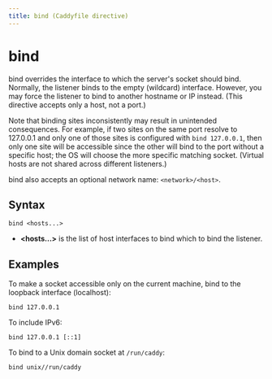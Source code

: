 ```yaml
---
title: bind (Caddyfile directive)
---
```


# bind

bind overrides the interface to which the server's socket should bind. Normally, the listener binds to the empty (wildcard) interface. However, you may force the listener to bind to another hostname or IP instead. (This directive accepts only a host, not a port.)

Note that binding sites inconsistently may result in unintended consequences. For example, if two sites on the same port resolve to 127.0.0.1 and only one of those sites is configured with `bind 127.0.0.1`, then only one site will be accessible since the other will bind to the port without a specific host; the OS will choose the more specific matching socket. (Virtual hosts are not shared across different listeners.)

bind also accepts an optional network name: `<network>/<host>`.


## Syntax

```caddy-d
bind <hosts...>
```

- **&lt;hosts...&gt;** is the list of host interfaces to bind which to bind the listener.


## Examples

To make a socket accessible only on the current machine, bind to the loopback interface (localhost):

```caddy-d
bind 127.0.0.1
```

To include IPv6:

```caddy-d
bind 127.0.0.1 [::1]
```

To bind to a Unix domain socket at `/run/caddy`:

```caddy-d
bind unix//run/caddy
```
